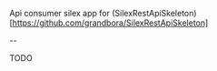 Api consumer silex app for (SilexRestApiSkeleton)[https://github.com/grandbora/SilexRestApiSkeleton]  

--

TODO  